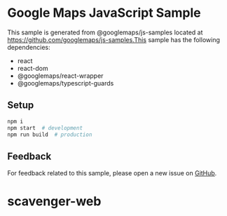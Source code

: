 # Google Maps JavaScript Sample

This sample is generated from @googlemaps/js-samples located at
https://github.com/googlemaps/js-samples.This sample has the following dependencies:

- react
- react-dom
- @googlemaps/react-wrapper
- @googlemaps/typescript-guards

## Setup

```sh
npm i
npm start  # development
npm run build  # production
```

## Feedback

For feedback related to this sample, please open a new issue on
[GitHub](https://github.com/googlemaps/js-samples/issues).
# scavenger-web
